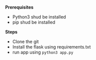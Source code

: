 **Prerequisites**
- Python3 shud be installed
- pip shud be installed

**Steps**
- Clone the git
- Install the flask using requirements.txt
- run app using `python3 app.py` 
